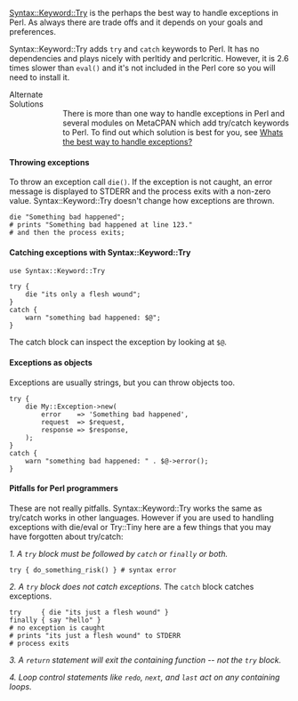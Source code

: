 [Syntax::Keyword::Try](https://metacpan.org/pod/Syntax::Keyword::Try) is the
perhaps the best way to handle exceptions in Perl. As always there are trade
offs and it depends on your goals and preferences. 

Syntax::Keyword::Try adds `try` and `catch` keywords to Perl. It has no
dependencies and plays nicely with perltidy and perlcritic.  However, it is 2.6
times slower than `eval()` and it's not included in the Perl core so you will
need to install it.  

<div class="tip">
    <div class="tip-title">Alternate<br>Solutions</div>
    <div class="tip-content" style="margin-left:6rem">
        There is more than one way to handle exceptions in Perl and several modules
on MetaCPAN which add try/catch keywords to Perl.  To find out which solution
is best for you, see <a href="/cpan/exceptions/">Whats the best way to handle
exceptions?</a>
    </div>
</div>

#### Throwing exceptions
To throw an exception call `die()`.  If the exception is not caught, an error
message is displayed to STDERR and the process exits with a non-zero value.
Syntax::Keyword::Try doesn't change how exceptions are thrown.  

    die "Something bad happened";
    # prints "Something bad happened at line 123." 
    # and then the process exits;

#### Catching exceptions with Syntax::Keyword::Try

    use Syntax::Keyword::Try

    try {
        die "its only a flesh wound";
    }
    catch {
        warn "something bad happened: $@";
    }

The catch block can inspect the exception by looking at `$@`.  

#### Exceptions as objects

Exceptions are usually strings, but you can throw objects too.

    try {
        die My::Exception->new(
            error    => 'Something bad happened',
            request  => $request,
            response => $response,
        );
    }
    catch {
        warn "something bad happened: " . $@->error();
    }

#### Pitfalls for Perl programmers
These are not really pitfalls.  Syntax::Keyword::Try works the same as
try/catch works in other languages.  However if you are used to handling
exceptions with die/eval or Try::Tiny here are a few things that you may have
forgotten about try/catch:

*1. A `try` block must be followed by `catch` or `finally` or both.*

    try { do_something_risk() } # syntax error

*2. A `try` block does not catch exceptions.*  The `catch` block catches exceptions.

    try     { die "its just a flesh wound" }
    finally { say "hello" }
    # no exception is caught
    # prints "its just a flesh wound" to STDERR
    # process exits

*3. A `return` statement will exit the containing function -- not the `try` block.*

*4. Loop control statements like `redo`, `next`, and `last` act on any containing loops.*


